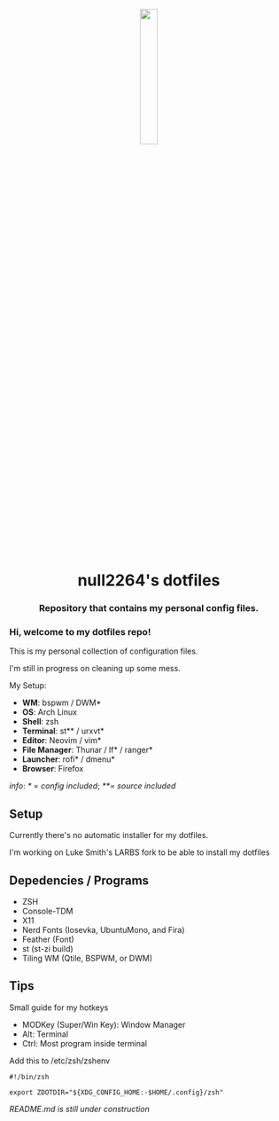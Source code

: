 <p align="center">
  <img width="25%" src="https://github.com/null2264.png"></a>
</p>
<h1 align="center">null2264's dotfiles</h1>
<h3 align="center">
Repository that contains my personal config files.
</h3>

### Hi, welcome to my dotfiles repo!
This is my personal collection of configuration files.

I'm still in progress on cleaning up some mess.

My Setup:

- **WM**: bspwm / DWM*
- **OS**: Arch Linux
- **Shell**: zsh
- **Terminal**: st\** / urxvt*
- **Editor**: Neovim / vim*
- **File Manager**: Thunar / lf\* / ranger*
- **Launcher**: rofi* / dmenu*
- **Browser**: Firefox

*info*: *\** = *config included*; *\*\*= source included*

## Setup
Currently there's no automatic installer for my dotfiles.

I'm working on Luke Smith's LARBS fork to be able to install my dotfiles

## Depedencies / Programs
- ZSH
- Console-TDM
- X11
- Nerd Fonts (Iosevka, UbuntuMono, and Fira)
- Feather (Font)
- st (st-zi build)
- Tiling WM (Qtile, BSPWM, or DWM)

## Tips

Small guide for my hotkeys
- MODKey (Super/Win Key): Window Manager
- Alt: Terminal
- Ctrl: Most program inside terminal

Add this to /etc/zsh/zshenv

```Shell
#!/bin/zsh

export ZDOTDIR="${XDG_CONFIG_HOME:-$HOME/.config}/zsh"
```

*README.md is still under construction*
